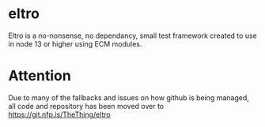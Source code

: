 # eltro
Eltro is a no-nonsense, no dependancy, small test framework created to use in node 13 or higher using ECM modules.


# Attention

Due to many of the fallbacks and issues on how github is being managed, all code and repository has been moved over to https://git.nfp.is/TheThing/eltro
